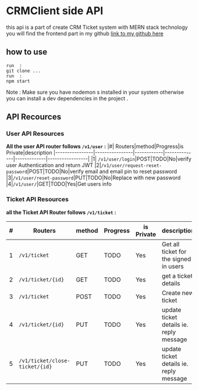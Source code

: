 # CRMClient side API
this api is a part of create CRM Ticket system with MERN stack technology you will find the frontend part in my github 
[link to my github here](https://github.com/MedAmineTestouri/crm-backend)
## how to use 
 ```
run  :
 git clone ...
run  :
npm start

```
Note : Make sure you have nodemon s installed in your system otherwise you can install a dev dependencies in the project .

## API Recources
### User API Resources
**All the user API router follows `/v1/user` :**
|#| Routers|method|Progress|is Private|description
|----------------|----------------|------------|--------------|-------------|-----------------|
|1| `/v1/user/login`|POST|TODO|No|verify user Authentication and return JWT
|2|`/v1/user/request-reset-password`|POST|TODO|No|verify email and email pin to reset password
|3|`/v1/user/reset-password`|PUT|TODO|No|Replace with new password
|4|`/v1/user/`|GET|TODO|Yes|Get users info

### Ticket API Resources
**all the Ticket API Router follows `/v1/ticket` :**

|#| Routers|method|Progress|is Private|description
|----------------|----------------|------------|--------------|-------------|-----------------|
|1| `/v1/ticket`|GET|TODO|Yes|Get all ticket for the signed in users
|2|`/v1/ticket/{id}`|GET|TODO|Yes|get a ticket details
|3|`/v1/ticket`|POST|TODO|Yes|Create new ticket
|4|`/v1/ticket/{id}`|PUT|TODO|Yes|update ticket details ie. reply message
|5|`/v1/ticket/close-ticket/{id}`|PUT|TODO|Yes|update ticket details ie. reply message



